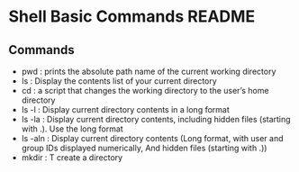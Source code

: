 # Shell Basic Commands README
## Commands
- pwd : prints the absolute path name of the current working directory
- ls  : Display the contents list of your current directory
- cd  : a script that changes the working directory to the user’s home directory
- ls -l : Display current directory contents in a long format
- ls -la : Display current directory contents, including hidden files (starting with .). Use the long format
- ls -aln : Display current directory contents (Long format, with user and group IDs displayed numerically, And hidden files (starting with .))
- mkdir : T create a directory 
